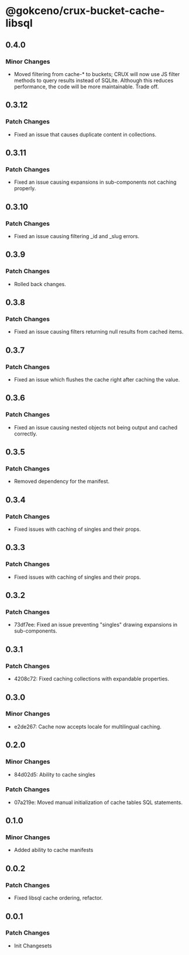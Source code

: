# @gokceno/crux-bucket-cache-libsql

## 0.4.0

### Minor Changes

- Moved filtering from cache-\* to buckets; CRUX will now use JS filter methods to query results instead of SQLite. Although this reduces performance, the code will be more maintainable. Trade off.

## 0.3.12

### Patch Changes

- Fixed an issue that causes duplicate content in collections.

## 0.3.11

### Patch Changes

- Fixed an issue causing expansions in sub-components not caching properly.

## 0.3.10

### Patch Changes

- Fixed an issue causing filtering \_id and \_slug errors.

## 0.3.9

### Patch Changes

- Rolled back changes.

## 0.3.8

### Patch Changes

- Fixed an issue causing filters returning null results from cached items.

## 0.3.7

### Patch Changes

- Fixed an issue which flushes the cache right after caching the value.

## 0.3.6

### Patch Changes

- Fixed an issue causing nested objects not being output and cached correctly.

## 0.3.5

### Patch Changes

- Removed dependency for the manifest.

## 0.3.4

### Patch Changes

- Fixed issues with caching of singles and their props.

## 0.3.3

### Patch Changes

- Fixed issues with caching of singles and their props.

## 0.3.2

### Patch Changes

- 73df7ee: Fixed an issue preventing "singles" drawing expansions in sub-components.

## 0.3.1

### Patch Changes

- 4208c72: Fixed caching collections with expandable properties.

## 0.3.0

### Minor Changes

- e2de267: Cache now accepts locale for multilingual caching.

## 0.2.0

### Minor Changes

- 84d02d5: Ability to cache singles

### Patch Changes

- 07a219e: Moved manual initialization of cache tables SQL statements.

## 0.1.0

### Minor Changes

- Added ability to cache manifests

## 0.0.2

### Patch Changes

- Fixed libsql cache ordering, refactor.

## 0.0.1

### Patch Changes

- Init Changesets
